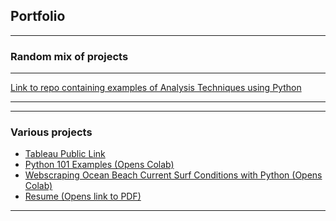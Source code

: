 ## Portfolio

---

### Random mix of projects

<!---[Project 1 Title](/sample_page)

<img src="images/dummy_thumbnail.jpg?raw=true"/>-->

---
[Link to repo containing examples of Analysis Techniques using Python](https://github.com/mp321/DataScience-Python/)
<!-- <img src="images/dummy_thumbnail.jpg?raw=true"/> -->

---
<!--[Project 3 Title](http://example.com/)
<img src="images/dummy_thumbnail.jpg?raw=true"/> -->

---

### Various projects

- [Tableau Public Link](https://public.tableau.com/app/profile/michael.phipps3726/)
- [Python 101 Examples (Opens Colab)](https://colab.research.google.com/drive/1rPWd0PaHP90jYu9QJdfCNDC4DHH8nKxV?usp=sharing)
- [Webscraping Ocean Beach Current Surf Conditions with Python (Opens Colab)](https://colab.research.google.com/drive/1vjMAm6BH5yzzw_BnUeaiimv8Lsj0osbX?usp=sharing)
- [Resume (Opens link to PDF)](https://drive.google.com/file/d/1FuiT-6NyaTT2rJVy0mpcswBiG2DCjgix/view?usp=sharing)
---

<!--<p style="font-size:11px">Page template forked from <a href="https://github.com/evanca/quick-portfolio">evanca</a></p>
-->
